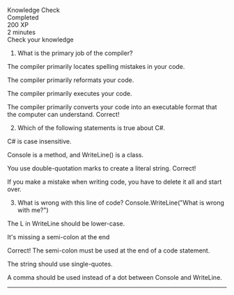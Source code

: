 Knowledge Check		 
Completed		 
200 XP		 
2 minutes		 
Check your knowledge		 
1. What is the primary job of the compiler?  

The compiler primarily locates spelling mistakes in your code.  

The compiler primarily reformats your code.

The compiler primarily executes your code.

The compiler primarily converts your code into an executable format that the computer can understand.
Correct! 

2. Which of the following statements is true about C#.

C# is case insensitive.

Console is a method, and WriteLine() is a class.

You use double-quotation marks to create a literal string.
Correct!

If you make a mistake when writing code, you have to delete it all and start over.

3. What is wrong with this line of code? Console.WriteLine("What is wrong with me?")

The L in WriteLine should be lower-case.

It's missing a semi-colon at the end

Correct! The semi-colon must be used at the end of a code statement.

The string should use single-quotes.

A comma should be used instead of a dot between Console and WriteLine.

---

